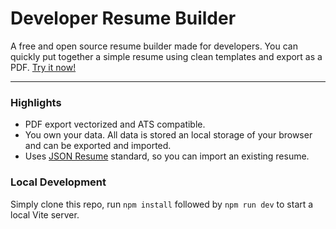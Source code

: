 # Developer Resume Builder

A free and open source resume builder made for developers. You can quickly put together a simple resume using clean templates and export as a PDF.
[Try it now!](https://michaelmov.github.io/resume-builder/)

---

### Highlights

- PDF export vectorized and ATS compatible.
- You own your data. All data is stored an local storage of your browser and can be exported and imported.
- Uses [JSON Resume](https://jsonresume.org/) standard, so you can import an existing resume.

### Local Development

Simply clone this repo, run `npm install` followed by `npm run dev` to start a local Vite server.
